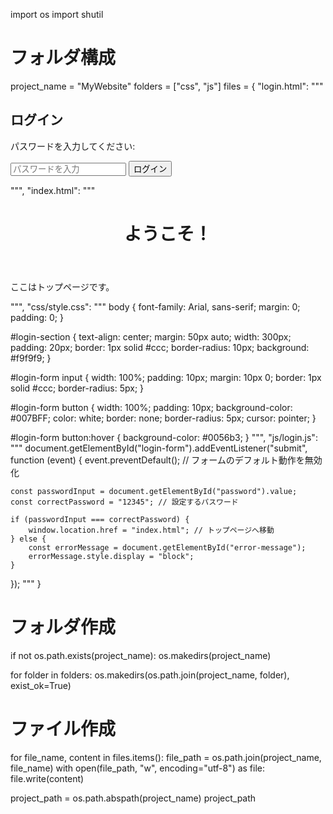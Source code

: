 import os
import shutil

# フォルダ構成
project_name = "MyWebsite"
folders = ["css", "js"]
files = {
    "login.html": """
<!DOCTYPE html>
<html lang="ja">
<head>
    <meta charset="UTF-8">
    <meta name="viewport" content="width=device-width, initial-scale=1.0">
    <title>ログイン</title>
    <link rel="stylesheet" href="css/style.css">
</head>
<body>
    <main>
        <section id="login-section">
            <h1>ログイン</h1>
            <p>パスワードを入力してください:</p>
            <form id="login-form">
                <input type="password" id="password" placeholder="パスワードを入力">
                <button type="submit">ログイン</button>
            </form>
            <p id="error-message" style="color: red; display: none;">パスワードが正しくありません。</p>
        </section>
    </main>
    <script src="js/login.js"></script>
</body>
</html>
""",
    "index.html": """
<!DOCTYPE html>
<html lang="ja">
<head>
    <meta charset="UTF-8">
    <meta name="viewport" content="width=device-width, initial-scale=1.0">
    <title>トップページ</title>
    <link rel="stylesheet" href="css/style.css">
</head>
<body>
    <header>
        <h1>ようこそ！</h1>
    </header>
    <main>
        <p>ここはトップページです。</p>
    </main>
</body>
</html>
""",
    "css/style.css": """
body {
    font-family: Arial, sans-serif;
    margin: 0;
    padding: 0;
}

#login-section {
    text-align: center;
    margin: 50px auto;
    width: 300px;
    padding: 20px;
    border: 1px solid #ccc;
    border-radius: 10px;
    background: #f9f9f9;
}

#login-form input {
    width: 100%;
    padding: 10px;
    margin: 10px 0;
    border: 1px solid #ccc;
    border-radius: 5px;
}

#login-form button {
    width: 100%;
    padding: 10px;
    background-color: #007BFF;
    color: white;
    border: none;
    border-radius: 5px;
    cursor: pointer;
}

#login-form button:hover {
    background-color: #0056b3;
}
""",
    "js/login.js": """
document.getElementById("login-form").addEventListener("submit", function (event) {
    event.preventDefault(); // フォームのデフォルト動作を無効化

    const passwordInput = document.getElementById("password").value;
    const correctPassword = "12345"; // 設定するパスワード

    if (passwordInput === correctPassword) {
        window.location.href = "index.html"; // トップページへ移動
    } else {
        const errorMessage = document.getElementById("error-message");
        errorMessage.style.display = "block";
    }
});
"""
}

# フォルダ作成
if not os.path.exists(project_name):
    os.makedirs(project_name)

for folder in folders:
    os.makedirs(os.path.join(project_name, folder), exist_ok=True)

# ファイル作成
for file_name, content in files.items():
    file_path = os.path.join(project_name, file_name)
    with open(file_path, "w", encoding="utf-8") as file:
        file.write(content)

project_path = os.path.abspath(project_name)
project_path